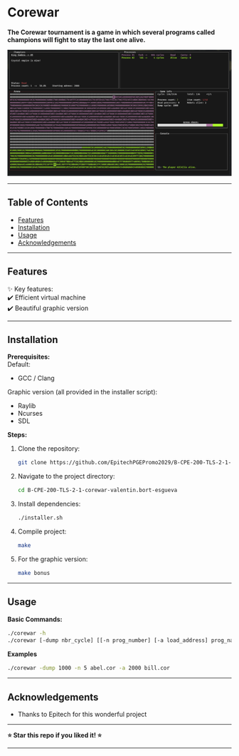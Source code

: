 # **Corewar**  

**The Corewar tournament is a game in which several programs called champions will fight to stay the last one alive.**  

![Corewar](assets/screenshot_corewar.png)  

---

## **Table of Contents**  
- [Features](#features)  
- [Installation](#installation)  
- [Usage](#usage)  
- [Acknowledgements](#acknowledgements)  

---

## **Features**  
✨ Key features: <br>
✔️ Efficient virtual machine <br>
✔️ Beautiful graphic version <br>

---

## **Installation**  
**Prerequisites:** <br>
Default:
- GCC / Clang

Graphic version (all provided in the installer script):
- Raylib
- Ncurses
- SDL

**Steps:**  
1. Clone the repository:  
   ```sh
   git clone https://github.com/EpitechPGEPromo2029/B-CPE-200-TLS-2-1-corewar-valentin.bort-esgueva.git --depth=1
   ```
2. Navigate to the project directory:
   ```sh
   cd B-CPE-200-TLS-2-1-corewar-valentin.bort-esgueva
   ```
3. Install dependencies:
   ```sh
   ./installer.sh
   ```
4. Compile project:
   ```sh
   make
   ```
4. For the graphic version:
   ```sh
   make bonus
   ```
---

## **Usage**
**Basic Commands:**
  ```sh
  ./corewar -h
  ./corewar [-dump nbr_cycle] [[-n prog_number] [-a load_address] prog_name] ...
  ```
**Examples**
```sh
./corewar -dump 1000 -n 5 abel.cor -a 2000 bill.cor
```

---

## **Acknowledgements**
- Thanks to Epitech for this wonderful project

---

**⭐ Star this repo if you liked it! ⭐**

---

